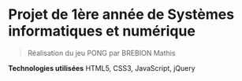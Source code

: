 # Projet de 1ère année de Systèmes informatiques et numérique

> Réalisation du jeu PONG par BREBION Mathis

**Technologies utilisées**
HTML5, CSS3, JavaScript, jQuery